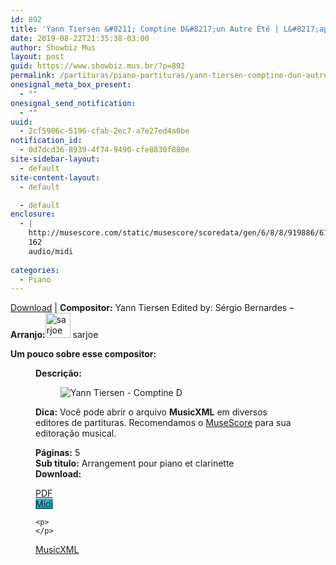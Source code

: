 ```yaml
---
id: 892
title: 'Yann Tiersen &#8211; Comptine D&#8217;un Autre Été | L&#8217;après Midi'
date: 2019-08-22T21:35:38-03:00
author: Showbiz Mus
layout: post
guid: https://www.showbiz.mus.br/?p=892
permalink: /partituras/piano-partituras/yann-tiersen-comptine-dun-autre-ete-lapres-midi/
onesignal_meta_box_present:
  - ""
onesignal_send_notification:
  - ""
uuid:
  - 2cf5906c-5196-cfab-2ec7-a7e27ed4a0be
notification_id:
  - 0d7dcd36-8939-4f74-9490-cfe8830f880e
site-sidebar-layout:
  - default
site-content-layout:
  - default

  - default
enclosure:
  - |
    http://musescore.com/static/musescore/scoredata/gen/6/8/8/919886/61c7f05f8a9bc940097221818e1ec8a950176885/score.mid
    162
    audio/midi
    
categories:
  - Piano
---
```

[Download](#download "link para download de partitura") | **Compositor:** Yann Tiersen Edited by: Sérgio Bernardes &#8211; **Arranjo:**<img alt="sarjoe" class="wp-image-40" width="40" hight="40" sizes="40" src="https://musescore.com/static/musescore/userdata/avatar/2/d/0/934881.jpg@300x300?cache=1483948340" /> sarjoe

**Um pouco sobre esse compositor:** <figure class='wp-block-image'> 

**Descrição:** 

<figure class="wp-block-image"> <img alt="Yann Tiersen - Comptine D" un="" autre="" Été="" |="" l'après="" midi'="" src="http://musescore.com/static/musescore/scoredata/gen/6/8/8/919886/61c7f05f8a9bc940097221818e1ec8a950176885/score_0.png" class="wp-image-500"></figure>

**Dica:** Você pode abrir o arquivo **MusicXML** em diversos editores de partituras. Recomendamos o  <a  href="https://www.showbiz.mus.br/musica/o-melhor-editor-de-partitura" title="Editor de Partitura" rel="noopener noreferrer">MuseScore</a> para sua editoração musical. 

  
**Páginas:** 5  
**Sub titulo:** Arrangement pour piano et clarinette  
<strong id="download">Download:</strong>

<div class="wp-block-columns has-2-columns alignwide has-4-columns">
  <div class="wp-block-column">
    <div class='wp-block-button aligncenter'>
      <a  target='_blank' href='https://musescore.com/static/musescore/scoredata/gen/6/8/8/919886/61c7f05f8a9bc940097221818e1ec8a950176885/score_full.pdf' class='wp-block-button__link
         has-background has-vivid-red-background-color' rel="noopener noreferrer">PDF</a>
    </div>
  </div>
  
  <div class="wp-block-column">
    <div class='wp-block-button aligncenter'>
      <a  target='_blank' href='http://musescore.com/static/musescore/scoredata/gen/6/8/8/919886/61c7f05f8a9bc940097221818e1ec8a950176885/score.mid' class='wp-block-button__link has-background' style='background-color:#2eb9d1' rel="noopener noreferrer">Midi</a>
    </div>
    
    <p>
    </p>
  </div>
  
  <div class="wp-block-column">
    <div class='wp-block-button aligncenter'>
      <a  target='_blank' href='http://musescore.com/static/musescore/scoredata/gen/6/8/8/919886/61c7f05f8a9bc940097221818e1ec8a950176885/score.mxl' class='wp-block-button__link has-background has-very-dark-gray-background-color' rel="noopener noreferrer">MusicXML</a>
    </div>
  </div>
  
  <div class="wp-block-column">
  </div>
</div>